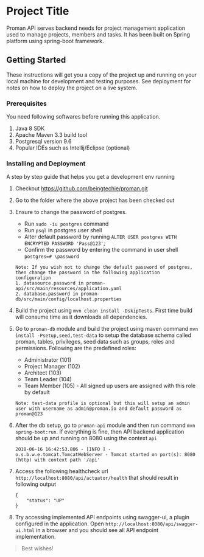 # Project Title

Proman API serves backend needs for project management application used to manage projects, members and tasks. It has been built on Spring platform using spring-boot framework.

## Getting Started

These instructions will get you a copy of the project up and running on your local machine for development and testing purposes. See deployment for notes on how to deploy the project on a live system.

### Prerequisites

You need following softwares before running this application.

1. Java 8 SDK
2. Apache Maven 3.3 build tool
3. Postgresql version 9.6
4. Popular IDEs such as Intellij/Eclipse (optional)

### Installing and Deployment

A step by step guide that helps you get a development env running

1. Checkout https://github.com/beingtechie/proman.git
2. Go to the folder where the above project has been checked out
3. Ensure to change the password of postgres.
   - Run `sudo -iu postgres` command
   - Run `psql` in postgres user shell
   - Alter default password by running `ALTER USER postgres WITH ENCRYPTED PASSWORD 'Pass@123'`;
   - Confirm the password by entering the command in user shell `postgres=# \password`

    ```
    Note: If you wish not to change the default password of postgres, then change the password in the following application
    configuration
   1. datasource.password in proman-api/src/main/resources/application.yaml
   2. database.password in proman-db/src/main/config/localhost.properties
   ```
4. Build the project using `mvn clean install -DskipTests`. First time build will consume time as it downloads all dependencies.
5. Go to `proman-db` module and build the project using maven command `mvn install -Psetup,seed,test-data` to setup the database schema called proman, tables, privileges, seed data such as groups, roles and permissions.
Following are the predefined roles:
   - Administrator (101)
   - Project Manager (102)
   - Architect (103)
   - Team Leader (104)
   - Team Member (105) - All signed up users are assigned with this role by default

    ```
    Note: test-data profile is optional but this will setup an admin user with username as admin@proman.io and default password as proman@123
    ```

6. After the db setup, go to `proman-api` module and then run command `mvn spring-boot:run`. If everything is fine, then API backend
application should be up and running on 8080 using the context `api`

    ```
    2018-06-16 16:42:53.806 - [INFO ] - o.s.b.w.e.tomcat.TomcatWebServer - Tomcat started on port(s): 8080 (http) with context path '/api'
    ```

7. Access the following healthcheck url `http://localhost:8080/api/actuator/health` that should result in following
output

    ```
    {
        "status": "UP"
    }
    ```

8. Try accessing implemented API endpoints using swagger-ui, a plugin configured in the application.
Open `http://localhost:8080/api/swagger-ui.html` in a browser and you should see all API endpoint implementation.

> Best wishes!